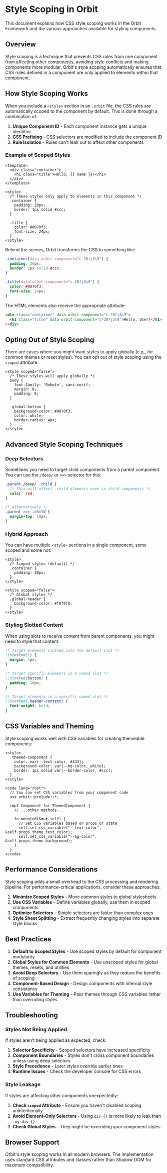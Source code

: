 # Style Scoping in Orbit

This document explains how CSS style scoping works in the Orbit Framework and the various approaches available for styling components.

## Overview

Style scoping is a technique that prevents CSS rules from one component from affecting other components, avoiding style conflicts and making components more modular. Orbit's style scoping automatically ensures that CSS rules defined in a component are only applied to elements within that component.

## How Style Scoping Works

When you include a `<style>` section in an `.orbit` file, the CSS rules are automatically scoped to the component by default. This is done through a combination of:

1. **Unique Component ID** - Each component instance gets a unique identifier
2. **CSS Prefixing** - CSS selectors are modified to include the component ID
3. **Rule Isolation** - Rules can't leak out to affect other components

### Example of Scoped Styles

```orbit
<template>
  <div class="container">
    <h1 class="title">Hello, {{ name }}!</h1>
  </div>
</template>

<style>
  /* These styles only apply to elements in this component */
  .container {
    padding: 20px;
    border: 1px solid #ccc;
  }
  
  .title {
    color: #0070f3;
    font-size: 24px;
  }
</style>
```

Behind the scenes, Orbit transforms the CSS to something like:

```css
.container[data-orbit-component="c-28fj3s9"] {
  padding: 20px;
  border: 1px solid #ccc;
}

.title[data-orbit-component="c-28fj3s9"] {
  color: #0070f3;
  font-size: 24px;
}
```

The HTML elements also receive the appropriate attribute:

```html
<div class="container" data-orbit-component="c-28fj3s9">
  <h1 class="title" data-orbit-component="c-28fj3s9">Hello, User!</h1>
</div>
```

## Opting Out of Style Scoping

There are cases where you might want styles to apply globally (e.g., for common themes or reset styles). You can opt out of style scoping using the `scoped` attribute:

```orbit
<style scoped="false">
  /* These styles will apply globally */
  body {
    font-family: 'Roboto', sans-serif;
    margin: 0;
    padding: 0;
  }
  
  .global-button {
    background-color: #0070f3;
    color: white;
    border-radius: 4px;
  }
</style>
```

## Advanced Style Scoping Techniques

### Deep Selectors

Sometimes you need to target child components from a parent component. You can use the `/deep/` or `>>>` selector for this:

```css
.parent /deep/ .child {
  /* This will affect .child elements even in child components */
  color: red;
}

/* Alternatively */
.parent >>> .child {
  margin-top: 10px;
}
```

### Hybrid Approach

You can have multiple `<style>` sections in a single component, some scoped and some not:

```orbit
<style>
  /* Scoped styles (default) */
  .container {
    padding: 20px;
  }
</style>

<style scoped="false">
  /* Global styles */
  .global-header {
    background-color: #f0f0f0;
  }
</style>
```

### Styling Slotted Content

When using slots to receive content from parent components, you might need to style that content:

```css
/* Target elements slotted into the default slot */
::slotted(*) {
  margin: 5px;
}

/* Target specific elements in a named slot */
::slotted(button) {
  padding: 10px;
}

/* Target elements in a specific named slot */
::slotted(.header-content) {
  font-weight: bold;
}
```

## CSS Variables and Theming

Style scoping works well with CSS variables for creating themeable components:

```orbit
<style>
  .themed-component {
    color: var(--text-color, #333);
    background-color: var(--bg-color, white);
    border: 1px solid var(--border-color, #ccc);
  }
</style>

<code lang="rust">
  // You can set CSS variables from your component code
  use orbit::prelude::*;
  
  impl Component for ThemedComponent {
    // ...other methods...
    
    fn mounted(&mut self) {
      // Set CSS variables based on props or state
      self.set_css_variable("--text-color", &self.props.theme.text_color);
      self.set_css_variable("--bg-color", &self.props.theme.background);
    }
  }
</code>
```

## Performance Considerations

Style scoping adds a small overhead to the CSS processing and rendering pipeline. For performance-critical applications, consider these approaches:

1. **Minimize Scoped Styles** - Move common styles to global stylesheets
2. **Use CSS Variables** - Define variables globally, use them in scoped components
3. **Optimize Selectors** - Simple selectors are faster than complex ones
4. **Style Sheet Splitting** - Extract frequently changing styles into separate style blocks

## Best Practices

1. **Default to Scoped Styles** - Use scoped styles by default for component modularity
2. **Global Styles for Common Elements** - Use unscoped styles for global themes, resets, and utilities
3. **Avoid Deep Selectors** - Use them sparingly as they reduce the benefits of scoping
4. **Component-Based Design** - Design components with internal style consistency
5. **Use Variables for Theming** - Pass themes through CSS variables rather than overriding styles

## Troubleshooting

### Styles Not Being Applied

If styles aren't being applied as expected, check:

1. **Selector Specificity** - Scoped selectors have increased specificity
2. **Component Boundaries** - Styles don't cross component boundaries unless using deep selectors
3. **Style Precedence** - Later styles override earlier ones
4. **Runtime Issues** - Check the developer console for CSS errors

### Style Leakage

If styles are affecting other components unexpectedly:

1. **Check `scoped` Attribute** - Ensure you haven't disabled scoping unintentionally
2. **Avoid Element-Only Selectors** - Using `div {}` is more likely to leak than `.my-div {}`
3. **Check Global Styles** - They might be overriding your component styles

## Browser Support

Orbit's style scoping works in all modern browsers. The implementation uses standard CSS attributes and classes rather than Shadow DOM for maximum compatibility.
